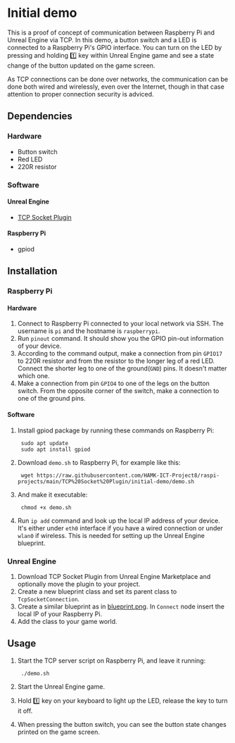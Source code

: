 # Initial demo
This is a proof of concept of communication between Raspberry Pi and Unreal
Engine via TCP. In this demo, a button switch and a LED is connected to a
Raspberry Pi's GPIO interface. You can turn on the LED by pressing and holding
:one: key within Unreal Engine game and see a state change of the button
updated on the game screen.

As TCP connections can be done over networks, the communication can be done
both wired and wirelessly, even over the Internet, though in that case
attention to proper connection security is adviced.

## Dependencies

### Hardware
* Button switch
* Red LED
* 220R resistor

### Software

#### Unreal Engine
* [TCP Socket Plugin](https://www.unrealengine.com/marketplace/en-US/product/tcp-socket-plugin)

#### Raspberry Pi
* gpiod

## Installation

### Raspberry Pi

#### Hardware
1. Connect to Raspberry Pi connected to your local network via SSH. The username is `pi` and the hostname is `raspberrypi`.
2. Run `pinout` command. It should show you the GPIO pin-out information of your device.
3. According to the command output, make a connection from pin `GPIO17` to 220R resistor and from the resistor to the longer leg of a red LED. Connect the shorter leg to one of the ground(`GND`) pins. It doesn't matter which one.
4. Make a connection from pin `GPIO4` to one of the legs on the button switch. From the opposite corner of the switch, make a connection to one of the ground pins.

#### Software
1. Install gpiod package by running these commands on Raspberry Pi:
		
		sudo apt update
		sudo apt install gpiod
		
2. Download `demo.sh` to Raspberry Pi, for example like this: 
		
		wget https://raw.githubusercontent.com/HAMK-ICT-Project8/raspi-projects/main/TCP%20Socket%20Plugin/initial-demo/demo.sh
		
3. And make it executable:
		
		chmod +x demo.sh
4. Run `ip add` command and look up the local IP address of your device. It's either under `eth0` interface if you have a wired connection or under `wlan0` if wireless. This is needed for setting up the Unreal Engine blueprint.

### Unreal Engine
1. Download TCP Socket Plugin from Unreal Engine Marketplace and optionally move the plugin to your project.
2. Create a new blueprint class and set its parent class to `TcpSocketConnection`.
3. Create a similar blueprint as in [blueprint.png](https://github.com/HAMK-ICT-Project8/raspi-projects/blob/main/TCP%20Socket%20Plugin/initial-demo/blueprint.png). In `Connect` node insert the local IP of your Raspberry Pi.
4. Add the class to your game world.

## Usage

1. Start the TCP server script on Raspberry Pi, and leave it running:

		./demo.sh

2. Start the Unreal Engine game.
3. Hold :one: key on your keyboard to light up the LED, release the key to turn it off.
4. When pressing the button switch, you can see the button state changes printed on the game screen.
